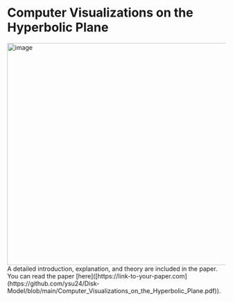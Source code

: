 # Computer Visualizations on the Hyperbolic Plane
<img width="513" alt="image" src="https://user-images.githubusercontent.com/97004877/221534498-c849b035-2506-4fa3-b83d-2d2b2a02dadd.png">
A detailed introduction, explanation, and theory are included in the paper. You can read the paper [here]([https://link-to-your-paper.com](https://github.com/ysu24/Disk-Model/blob/main/Computer_Visualizations_on_the_Hyperbolic_Plane.pdf)).
